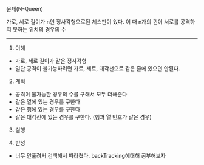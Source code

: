 문제(N-Queen)

가로, 세로 길이가 n인 정사각형으로된 체스판이 있다. 이 때 n개의 퀸이 서로를 공격하지 못하는 위치의 경우의 수

---

1. 이해

- 가로, 세로 길이가 같은 정사각형
- 일단 공격이 불가능하려면 가로, 세로, 대각선으로 같은 줄에 있으면 안된다.

2. 계획

- 공격이 불가능한 경우의 수를 구해서 모두 더해준다
- 같은 열에 있는 경우를 구한다
- 같은 행에 있는 경우를 구한다
- 같은 대각선에 있는 경우를 구한다. (행과 열 번호가 같은 경우)

3. 실행

4. 반성

- 너무 안풀려서 검색해서 따라쳤다. backTracking에대해 공부해보자
